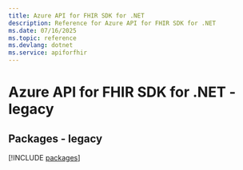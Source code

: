 ```yaml
---
title: Azure API for FHIR SDK for .NET
description: Reference for Azure API for FHIR SDK for .NET
ms.date: 07/16/2025
ms.topic: reference
ms.devlang: dotnet
ms.service: apiforfhir
---
```

# Azure API for FHIR SDK for .NET - legacy
## Packages - legacy
[!INCLUDE [packages](api-for-fhir-index.md)]
